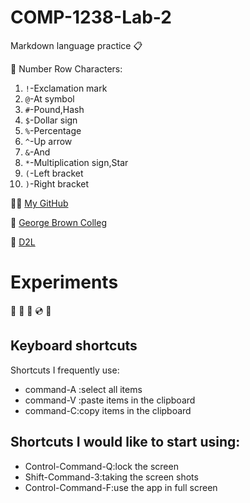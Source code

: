 # COMP-1238-Lab-2
Markdown language practice 📋

:open_file_folder: Number Row Characters:

1. `!`-Exclamation mark
2. `@`-At symbol
3. `#`-Pound,Hash
4. `$`-Dollar sign
5. `%`-Percentage
6. `^`-Up arrow
8. `&`-And
9. `*`-Multiplication sign,Star
10. `(`-Left bracket
11. `)`-Right bracket



:woman_student:
[My GitHub](https://github.com/kidcat8288/COMP-1238-Lab-2.git)

:blue_heart:
[George Brown Colleg](https://www.georgebrown.ca/)

:book:
[D2L](https://learn.georgebrown.ca/d2l/home)

# Experiments

:violin: :musical_score: :musical_keyboard: :cd: :minidisc: 

## Keyboard shortcuts
Shortcuts I frequently use: 
- command-A :select all items
- command-V :paste items in the clipboard
- command-C:copy items in the clipboard

## Shortcuts I would like to start using: 
- Control-Command-Q:lock the screen
- Shift-Command-3:taking the screen shots
- Control-Command-F:use the app in full screen
